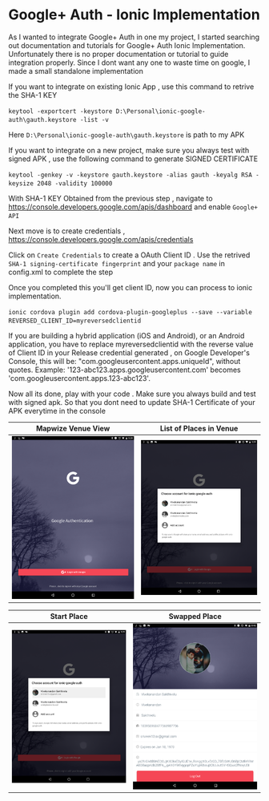 # Google+ Auth - Ionic Implementation
 
As I wanted to integrate Google+ Auth in one my project, I started searching out documentation and tutorials for Google+ Auth Ionic Implementation. Unfortunately there is no proper documentation or tutorial to guide integration properly. Since I dont want any one to waste time on google, I made a small standalone implementation

If you want to integrate on existing Ionic App , use this command to retrive the SHA-1 KEY

  `keytool -exportcert -keystore D:\Personal\ionic-google-auth\gauth.keystore -list -v`
  
Here `D:\Personal\ionic-google-auth\gauth.keystore` is path to my APK 

If you want to integrate on a new project, make sure you always test with signed APK , use the following command to generate SIGNED CERTIFICATE

 `keytool -genkey -v -keystore gauth.keystore -alias gauth -keyalg RSA -keysize 2048 -validity 100000`
 

 With SHA-1 KEY Obtained from the previous step , navigate to https://console.developers.google.com/apis/dashboard and enable `Google+ API
` 

Next move is to create credentials , https://console.developers.google.com/apis/credentials

Click on `Create Credentials` to create a OAuth Client ID . Use the retrived `SHA-1 signing-certificate fingerprint` and your `package name` in config.xml to complete the step


Once you completed this you'll get client ID, now you can process to ionic implementation.

`ionic cordova plugin add cordova-plugin-googleplus --save --variable REVERSED_CLIENT_ID=myreversedclientid `

If you are building a hybrid application (iOS and Android), or an Android application, you have to replace myreversedclientid with the reverse value of Client ID in your Release credential generated , on Google Developer's Console, this will be: "com.googleusercontent.apps.uniqueId", without quotes. Example: '123-abc123.apps.googleusercontent.com' becomes 'com.googleusercontent.apps.123-abc123'.

Now all its done, play with your code . Make sure you always build and test with signed apk. So that you dont need to update SHA-1 Certificate of your APK everytime in the console



Mapwize Venue View             |  List of Places in Venue
:-------------------------:|:-------------------------:
![](https://github.com/VivekanandanS/ionic-google-auth/blob/master/src/assets/imgs/1.png)  |  ![](https://github.com/VivekanandanS/ionic-google-auth/blob/master/src/assets/imgs/2.png)

Start Place            |  Swapped Place
:-------------------------:|:-------------------------:
![](https://github.com/VivekanandanS/ionic-google-auth/blob/master/src/assets/imgs/3.png)  |  ![](https://github.com/VivekanandanS/ionic-google-auth/blob/master/src/assets/imgs/4.png)


